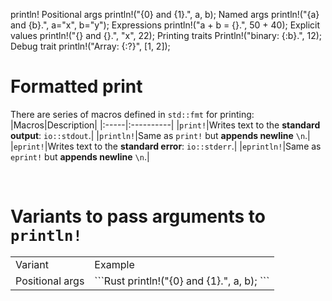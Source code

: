 println!
Positional args	println!("{0} and {1}.", a, b);
Named args	println!("{a} and {b}.", a="x", b="y");
Expressions	println!("a + b = {}.", 50 + 40);
Explicit values	println!("{} and {}.", "x", 22);
Printing traits	Println!("binary: {:b}.", 12);
Debug trait	println!("Array: {:?}", [1, 2]);

# Formatted print
There are series of macros defined in ``std::fmt`` for printing:
|Macros|Description|
|:-----|:----------|
|``print!``|Writes text to the **standard output**: ``io::stdout``.|
|``println!``|Same as ``print!`` but **appends newline** ``\n``.|
|``eprint!``|Writes text to the **standard error**: ``io::stderr``.|
|``eprintln!``|Same as ``eprint!`` but **appends newline** ``\n``.|

<br>

# Variants to pass arguments to ``println!``
<table>
<tr>
<td> Variant </td> <td> Example </td>
</tr>
<tr>
<td> Positional args </td> 
<td>
```Rust
println!("{0} and {1}.", a, b);
```
</td>
</tr>
</table>


